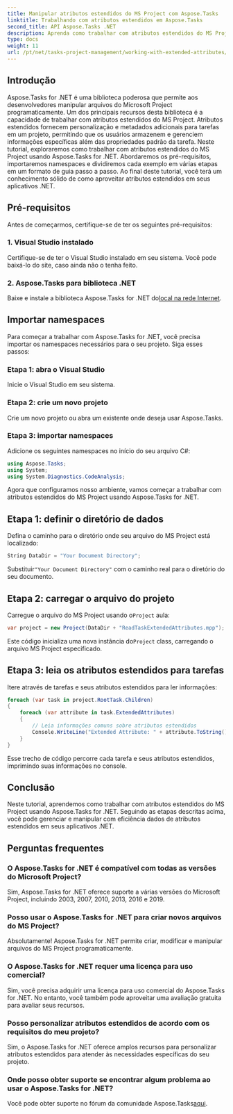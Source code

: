 ```yaml
---
title: Manipular atributos estendidos do MS Project com Aspose.Tasks
linktitle: Trabalhando com atributos estendidos em Aspose.Tasks
second_title: API Aspose.Tasks .NET
description: Aprenda como trabalhar com atributos estendidos do MS Project usando Aspose.Tasks for .NET. Manipule dados de tarefas programaticamente com facilidade.
type: docs
weight: 11
url: /pt/net/tasks-project-management/working-with-extended-attributes/
---
```

## Introdução
Aspose.Tasks for .NET é uma biblioteca poderosa que permite aos desenvolvedores manipular arquivos do Microsoft Project programaticamente. Um dos principais recursos desta biblioteca é a capacidade de trabalhar com atributos estendidos do MS Project. Atributos estendidos fornecem personalização e metadados adicionais para tarefas em um projeto, permitindo que os usuários armazenem e gerenciem informações específicas além das propriedades padrão da tarefa.
Neste tutorial, exploraremos como trabalhar com atributos estendidos do MS Project usando Aspose.Tasks for .NET. Abordaremos os pré-requisitos, importaremos namespaces e dividiremos cada exemplo em várias etapas em um formato de guia passo a passo. Ao final deste tutorial, você terá um conhecimento sólido de como aproveitar atributos estendidos em seus aplicativos .NET.
## Pré-requisitos
Antes de começarmos, certifique-se de ter os seguintes pré-requisitos:
### 1. Visual Studio instalado
Certifique-se de ter o Visual Studio instalado em seu sistema. Você pode baixá-lo do site, caso ainda não o tenha feito.
### 2. Aspose.Tasks para biblioteca .NET
 Baixe e instale a biblioteca Aspose.Tasks for .NET do[local na rede Internet](https://releases.aspose.com/tasks/net/).

## Importar namespaces
Para começar a trabalhar com Aspose.Tasks for .NET, você precisa importar os namespaces necessários para o seu projeto. Siga esses passos:
### Etapa 1: abra o Visual Studio
Inicie o Visual Studio em seu sistema.
### Etapa 2: crie um novo projeto
Crie um novo projeto ou abra um existente onde deseja usar Aspose.Tasks.
### Etapa 3: importar namespaces
Adicione os seguintes namespaces no início do seu arquivo C#:
```csharp
using Aspose.Tasks;
using System;
using System.Diagnostics.CodeAnalysis;

```

Agora que configuramos nosso ambiente, vamos começar a trabalhar com atributos estendidos do MS Project usando Aspose.Tasks for .NET.
## Etapa 1: definir o diretório de dados
Defina o caminho para o diretório onde seu arquivo do MS Project está localizado:
```csharp
String DataDir = "Your Document Directory";
```
 Substituir`"Your Document Directory"` com o caminho real para o diretório do seu documento.
## Etapa 2: carregar o arquivo do projeto
 Carregue o arquivo do MS Project usando o`Project` aula:
```csharp
var project = new Project(DataDir + "ReadTaskExtendedAttributes.mpp");
```
 Este código inicializa uma nova instância do`Project` class, carregando o arquivo MS Project especificado.
## Etapa 3: leia os atributos estendidos para tarefas
Itere através de tarefas e seus atributos estendidos para ler informações:
```csharp
foreach (var task in project.RootTask.Children)
{
    foreach (var attribute in task.ExtendedAttributes)
    {
        // Leia informações comuns sobre atributos estendidos
        Console.WriteLine("Extended Attribute: " + attribute.ToString());
    }
}
```
Esse trecho de código percorre cada tarefa e seus atributos estendidos, imprimindo suas informações no console.

## Conclusão
Neste tutorial, aprendemos como trabalhar com atributos estendidos do MS Project usando Aspose.Tasks for .NET. Seguindo as etapas descritas acima, você pode gerenciar e manipular com eficiência dados de atributos estendidos em seus aplicativos .NET.
## Perguntas frequentes
### O Aspose.Tasks for .NET é compatível com todas as versões do Microsoft Project?
Sim, Aspose.Tasks for .NET oferece suporte a várias versões do Microsoft Project, incluindo 2003, 2007, 2010, 2013, 2016 e 2019.
### Posso usar o Aspose.Tasks for .NET para criar novos arquivos do MS Project?
Absolutamente! Aspose.Tasks for .NET permite criar, modificar e manipular arquivos do MS Project programaticamente.
### O Aspose.Tasks for .NET requer uma licença para uso comercial?
Sim, você precisa adquirir uma licença para uso comercial do Aspose.Tasks for .NET. No entanto, você também pode aproveitar uma avaliação gratuita para avaliar seus recursos.
### Posso personalizar atributos estendidos de acordo com os requisitos do meu projeto?
Sim, o Aspose.Tasks for .NET oferece amplos recursos para personalizar atributos estendidos para atender às necessidades específicas do seu projeto.
### Onde posso obter suporte se encontrar algum problema ao usar o Aspose.Tasks for .NET?
 Você pode obter suporte no fórum da comunidade Aspose.Tasks[aqui](https://forum.aspose.com/c/tasks/15).